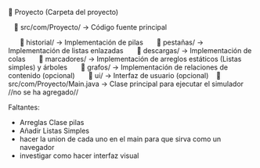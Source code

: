 📁 Proyecto (Carpeta del proyecto)

   📂 src/com/Proyecto/ → Código fuente principal
   
      📂 historial/ → Implementación de pilas
      📂 pestañas/ → Implementación de listas enlazadas
      📂 descargas/ → Implementación de colas
      📂 marcadores/ → Implementación de arreglos estáticos (Listas simples) y árboles
      📂 grafos/ → Implementación de relaciones de contenido (opcional)
      📂 ui/ → Interfaz de usuario (opcional)
   📂 src/com/Proyecto/Main.java → Clase principal para ejecutar el simulador //no se ha agregado//

Faltantes:
   * Arreglas Clase pilas
   * Añadir Listas Simples
   * hacer la union de cada uno en el main para que sirva como un navegador
   * investigar como hacer interfaz visual
